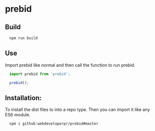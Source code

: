 # prebid

## Build

```bash
  npm run build
```

## Use

Import prebid like normal and then call the function to
run prebid.


```javascript
  import prebid from 'prebid';

  prebid();
```

## Installation:

To install the dist files to into a repo type. Then you can import it like any ES6 module.

```bash
  npm i github:webdeveloperpr/prebid#master
```

